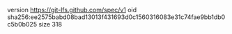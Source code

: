 version https://git-lfs.github.com/spec/v1
oid sha256:ee2575babd08bad13013f431693d0c1560316083e31c74fae9bb1db0c5b0b025
size 318
